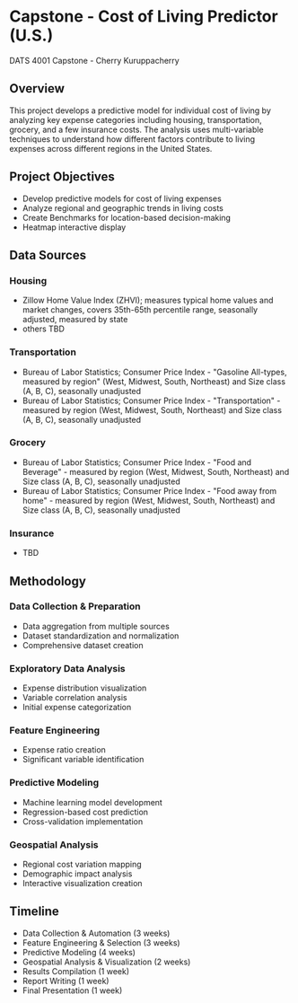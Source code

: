 # Capstone - Cost of Living Predictor (U.S.)
DATS 4001 Capstone - Cherry Kuruppacherry

## Overview
This project develops a predictive model for individual cost of living by analyzing key expense categories including housing, transportation, grocery, and a few insurance costs. The analysis uses multi-variable techniques to understand how different factors contribute to living expenses across different regions in the United States.

## Project Objectives
- Develop predictive models for cost of living expenses
- Analyze regional and geographic trends in living costs
- Create Benchmarks for location-based decision-making
- Heatmap interactive display

## Data Sources
### Housing
- Zillow Home Value Index (ZHVI); measures typical home values and market changes, covers 35th-65th percentile range, seasonally adjusted, measured by state
- others TBD

### Transportation
- Bureau of Labor Statistics; Consumer Price Index - "Gasoline All-types, measured by region" (West, Midwest, South, Northeast) and Size class (A, B, C), seasonally unadjusted
- Bureau of Labor Statistics; Consumer Price Index - "Transportation" - measured by region (West, Midwest, South, Northeast) and Size class (A, B, C), seasonally unadjusted

### Grocery
- Bureau of Labor Statistics; Consumer Price Index - "Food and Beverage" - measured by region (West, Midwest, South, Northeast) and Size class (A, B, C), seasonally unadjusted
- Bureau of Labor Statistics; Consumer Price Index - "Food away from home" - measured by region (West, Midwest, South, Northeast) and Size class (A, B, C), seasonally unadjusted

### Insurance
- TBD

## Methodology
### Data Collection & Preparation

   -  Data aggregation from multiple sources
   -  Dataset standardization and normalization
   -   Comprehensive dataset creation


### Exploratory Data Analysis

 -    Expense distribution visualization
 -    Variable correlation analysis
 -    Initial expense categorization


### Feature Engineering

-   Expense ratio creation
-  Significant variable identification


### Predictive Modeling

 -    Machine learning model development
 -    Regression-based cost prediction
 -    Cross-validation implementation


### Geospatial Analysis

-  Regional cost variation mapping
 -    Demographic impact analysis
- Interactive visualization creation

## Timeline
- Data Collection & Automation (3 weeks)
- Feature Engineering & Selection (3 weeks)
- Predictive Modeling (4 weeks)
- Geospatial Analysis & Visualization (2 weeks)
- Results Compilation (1 week)
- Report Writing (1 week)
- Final Presentation (1 week)


